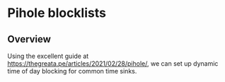 # Pihole blocklists

## Overview

Using the excellent guide at https://thegreata.pe/articles/2021/02/28/pihole/,
we can set up dynamic time of day blocking for common time sinks.
